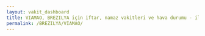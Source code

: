 ```yaml
---
layout: vakit_dashboard
title: VIAMAO, BREZILYA için iftar, namaz vakitleri ve hava durumu - ilçe/eyalet seç
permalink: /BREZILYA/VIAMAO/
---
```


<script type="text/javascript">
  var GLOBAL_COUNTRY = 'BREZILYA';
  var GLOBAL_CITY = 'VIAMAO';
  var GLOBAL_STATE = '';
  var lat = 72;
  var lon = 21;
</script>
